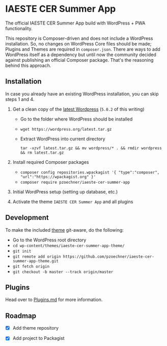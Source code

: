 # IAESTE CER Summer App
The official IAESTE CER Summer App build with WordPress + PWA functionality.

This repository is Composer-driven and does not include a WordPress installation. So, no changes on WordPress Core files should be made; Plugins and Themes are required in `composer.json`.
There are ways to add WordPress itself as a dependency but until now the community decided against publishing an official Composer package. That's the reasoning behind this approach.


## Installation
In case you already have an existing WordPress installation, you can skip steps 1 and 4.

1. Get a clean copy of the [latest Wordpress](https://codex.wordpress.org/Installing_WordPress) (`5.0.2` of this writing)
    * Go to the folder where WordPress should be installed
    * `wget https://wordpress.org/latest.tar.gz`
    * Extract WordPress into current directory
    
      `tar -xzvf latest.tar.gz && mv wordpress/* . && rmdir wordpress && rm latest.tar.gz`

2. Install required Composer packages

    * `composer config repositories.wpackagist '{ "type":"composer", "url":"https://wpackagist.org" }'`
    * `composer require pzoechner/iaeste-cer-summer-app`

3. Initial WordPress setup (setting up database, etc.)
4. Activate the theme `IAESTE CER Summer App` and all plugins


## Development
To make the included [theme](https://github.com/pzoechner/iaeste-cer-summer-app-theme) git-aware, do the following:

* Go to the WordPress root directory
* `cd wp-content/themes/iaeste-cer-summer-app-theme/`
* `git init`
* `git remote add origin https://github.com/pzoechner/iaeste-cer-summer-app-theme.git`
* `git fetch origin`
* `git checkout -b master --track origin/master`


## Plugins
Head over to [Plugins.md](PLUGINS.md) for more information.


## Roadmap

- [x] Add theme repository
- [x] Add project to Packagist

